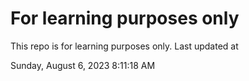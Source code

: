 # For learning purposes only
This repo is for learning purposes only.
Last updated at

Sunday, August 6, 2023 8:11:18 AM

